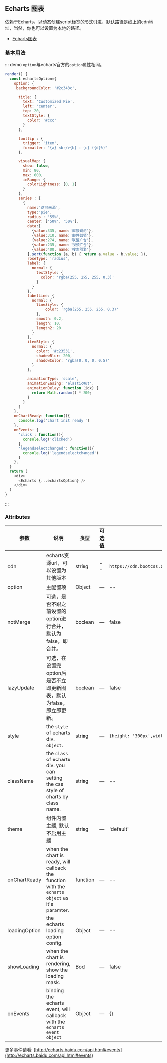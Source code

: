 ## Echarts 图表

依赖于Echarts，以动态创建script标签的形式引进，默认路径是线上的cdn地址，当然，你也可以设置为本地的路径。

- [Echarts图表](http://echarts.baidu.com/option.html)

### 基本用法

::: demo `option`与echarts官方的`option`属性相同。
```js
render() {
  const echartsOption={
    option: {
     backgroundColor: '#2c343c',

      title: {
        text: 'Customized Pie',
        left: 'center',
        top: 20,
        textStyle: {
          color: '#ccc'
        }
      },

      tooltip : {
        trigger: 'item',
        formatter: "{a} <br/>{b} : {c} ({d}%)"
      },

      visualMap: {
        show: false,
        min: 80,
        max: 600,
        inRange: {
          colorLightness: [0, 1]
        }
      },
      series : [
        {
          name:'访问来源',
          type:'pie',
          radius : '55%',
          center: ['50%', '50%'],
          data:[
            {value:335, name:'直接访问'},
            {value:310, name:'邮件营销'},
            {value:274, name:'联盟广告'},
            {value:235, name:'视频广告'},
            {value:400, name:'搜索引擎'}
          ].sort(function (a, b) { return a.value - b.value; }),
          roseType: 'radius',
          label: {
            normal: {
              textStyle: {
                color: 'rgba(255, 255, 255, 0.3)'
              }
            }
          },
          labelLine: {
            normal: {
              lineStyle: {
                  color: 'rgba(255, 255, 255, 0.3)'
              },
              smooth: 0.2,
              length: 10,
              length2: 20
            }
          },
          itemStyle: {
            normal: {
              color: '#c23531',
              shadowBlur: 200,
              shadowColor: 'rgba(0, 0, 0, 0.5)'
            }
          },

          animationType: 'scale',
          animationEasing: 'elasticOut',
          animationDelay: function (idx) {
            return Math.random() * 200;
          }
        }
      ]
    },
    onChartReady: function(){
      console.log('chart init ready.')
    },
    onEvents: {
      'click': function(){
        console.log('clicked')
      },
      'legendselectchanged': function(){
        console.log('legendselectchanged')
      }
    },
  }
  return (
    <div>
      <Echarts {...echartsOption} />
    </div>
  )
}
```
:::

### Attributes
| 参数      | 说明          | 类型      | 可选值                           | 默认值  |
|---------- |-------------- |---------- |--------------------------------  |-------- |
| cdn | echarts资源url，可以设置为其他版本 | string | -- | `https://cdn.bootcss.com/echarts/3.8.5/echarts.min.js` |
| option | 主配置项 | Object | — | -- |
| notMerge |  可选，是否不跟之前设置的option进行合并，默认为false，即合并。 | boolean | — | false |
| lazyUpdate |  可选，在设置完option后是否不立即更新图表，默认为false，即立即更新。 | boolean | — | false |
| style | the `style` of echarts div. `object`. | string | — | `{height: '300px',width: '100%'}` |
| className | the `class` of echarts div. you can setting the css style of charts by class name. | string | — | -- |
| theme | 组件内置主题, 默认不启用主题 | string | — | 'default' |
| onChartReady | when the chart is ready, will callback the function with the `echarts object` as it's paramter. | function | — | -- |
| loadingOption | the echarts loading option config. | Object | — | -- |
| showLoading | when the chart is rendering, show the loading mask. | Bool | — | false |
| onEvents | binding the echarts event, will callback with the `echarts event object` | Object | — | {} |

更多事件请看: [http://echarts.baidu.com/api.html#events](http://echarts.baidu.com/api.html#events)